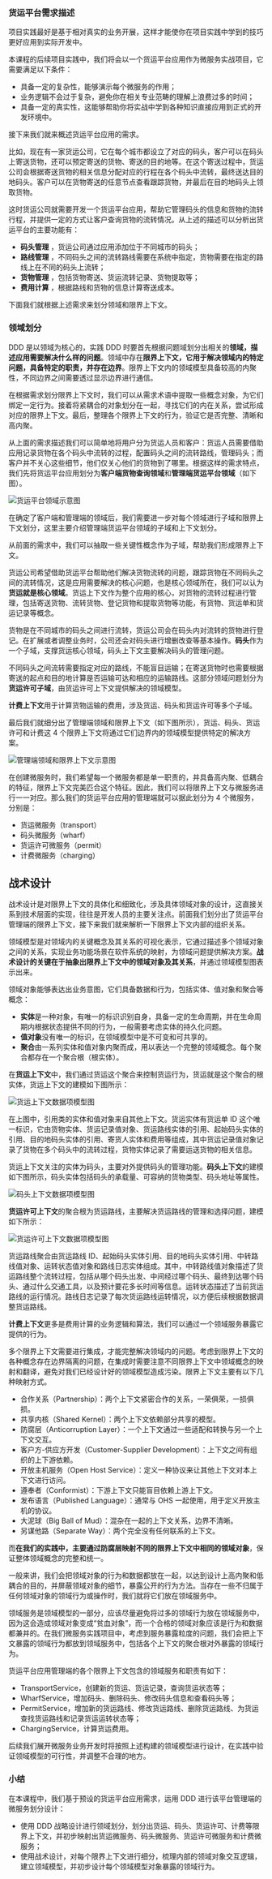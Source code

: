 ### 货运平台需求描述

项目实践最好是基于相对真实的业务开展，这样才能使你在项目实践中学到的技巧更好应用到实际开发中。

本课程的后续项目实践中，我们将会以一个货运平台应用作为微服务实战项目，它需要满足以下条件：

- 具备一定的复杂性，能够演示每个微服务的作用；
- 业务逻辑不会过于复杂，避免你在相关专业范畴的理解上浪费过多的时间；
- 具备一定的真实性，这能够帮助你将实战中学到各种知识直接应用到正式的开发环境中。

接下来我们就来概述货运平台应用的需求。

比如，现在有一家货运公司，它在每个城市都设立了对应的码头，客户可以在码头上寄送货物，还可以预定寄送的货物、寄送的目的地等。在这个寄送过程中，货运公司会根据寄送货物的相关信息分配对应的行程在各个码头中流转，最终送达目的地码头。客户可以在货物寄送的任意节点查看跟踪货物，并最后在目的地码头上领取货物。

这时货运公司就需要开发一个货运平台应用，帮助它管理码头的信息和货物的流转行程，并提供一定的方式让客户查询货物的流转情况。从上述的描述可以分析出货运平台的主要功能有：

- **码头管理** ，货运公司通过应用添加位于不同城市的码头；
- **路线管理** ，不同码头之间的流转路线需要在系统中指定，货物需要在指定的路线上在不同的码头上流转；
- **货物管理** ，包括货物寄送、货运流转记录、货物提取等；
- **费用计算** ，根据路线和货物的信息计算寄送成本。

下面我们就根据上述需求来划分领域和限界上下文。

### 领域划分

DDD 是以领域为核心的，实践 DDD 时要首先根据问题域划分出相关的**领域，描述应用需要解决什么样的问题**。领域中存在**限界上下文，它用于解决领域内的特定问题，具备特定的职责，并存在边界**。限界上下文内的领域模型具备较高的内聚性，不同边界之间需要透过显示边界进行通信。

在根据需求划分限界上下文时，我们可以从需求术语中提取一些概念对象，为它们绑定一定行为。接着将紧耦合的对象划分在一起，寻找它们的内在关系，尝试形成对应的限界上下文。最后，整理各个限界上下文的行为，验证它是否完整、清晰和高内聚。

从上面的需求描述我们可以简单地将用户分为货运人员和客户：货运人员需要借助应用记录货物在各个码头中流转的过程，配置码头之间的流转路线，管理码头；而客户并不关心这些细节，他们仅关心他们的货物到了哪里。根据这样的需求特点，我们先将货运平台应用划分为**客户端货物查询领域**和**管理端货运平台领域**（如下图）。

![货运平台领域示意图](../../../images/go/microservice/service-20.png)

在确定了客户端和管理端的领域后，我们需要进一步对每个领域进行子域和限界上下文划分，这里主要介绍管理端货运平台领域的子域和上下文划分。

从前面的需求中，我们可以抽取一些关键性概念作为子域，帮助我们形成限界上下文。

货运公司希望借助货运平台帮助他们解决货物流转的问题，跟踪货物在不同码头之间的流转情况，这是应用需要解决的核心问题，也是核心领域所在，我们可以认为**货运就是核心领域**。货运上下文作为整个应用的核心，对货物的流转过程进行管理，包括寄送货物、流转货物、登记货物和提取货物等功能，有货物、货运单和货运记录等概念。

货物是在不同城市的码头之间进行流转，货运公司会在码头内对流转的货物进行登记。在扩展或者调整业务时，公司还会对码头进行增删改查等基本操作。**码头**作为一个子域，支撑货运核心领域，码头上下文主要解决码头的管理问题。

不同码头之间流转需要指定对应的路线，不能盲目运输；在寄送货物时也需要根据寄送的起点和目的地计算是否运输可达和相应的运输路线。这部分领域问题划分为**货运许可子域**，由货运许可上下文提供解决的领域模型。

**计费上下文**用于计算货物运输的费用，涉及货运、码头和货运许可等多个子域。

最后我们就细分出了管理端领域和限界上下文（如下图所示），货运、码头、货运许可和计费这 4 个限界上下文将通过它们边界内的领域模型提供特定的解决方案。

![管理端领域和限界上下文示意图](../../../images/go/microservice/service-21.png)

在创建微服务时，我们希望每一个微服务都是单一职责的，并具备高内聚、低耦合的特征，限界上下文完美匹合这个特征。因此，我们可以将限界上下文与微服务进行一一对应。那么我们的货运平台应用的管理端就可以据此划分为 4 个微服务，分别是：

- 货运微服务（transport）
- 码头微服务（wharf）
- 货运许可微服务（permit）
- 计费微服务（charging）

## 战术设计

战术设计是对限界上下文的具体化和细致化，涉及具体领域对象的设计，这直接关系到技术层面的实现，往往是开发人员的主要关注点。前面我们划分出了货运平台管理端的限界上下文，接下来我们就来解析一下限界上下文内部的组织关系。

领域模型是对领域内的关键概念及其关系的可视化表示，它通过描述多个领域对象之间的关系，实现业务功能场景在软件系统的映射，为领域问题提供解决方案。**战术设计的关键在于抽象出限界上下文中的领域对象及其关系**，并通过领域模型图表示出来。

领域对象能够表达出业务意图，它们具备数据和行为，包括实体、值对象和聚合等概念：

- **实体**是一种对象，有唯一的标识识别自身，具备一定的生命周期，并在生命周期内根据状态提供不同的行为，一般需要考虑实体的持久化问题。
- **值对象**没有唯一的标识，在领域模型中是不可变和可共享的。
- **聚合**由一系列实体和值对象内聚而成，用以表达一个完整的领域概念。每个聚合都存在一个聚合根（根实体）。

在**货运上下文**中，我们通过货运这个聚合来控制货运行为，货运就是这个聚合的根实体，货运上下文的建模如下图所示：

![货运上下文数据项模型图](../../../images/go/microservice/service-22.png)

在上图中，引用类的实体和值对象来自其他上下文。货运实体有货运单 ID 这个唯一标识，它由货物实体、货运记录值对象、货运路线实体的引用、起始码头实体的引用、目的地码头实体的引用、寄货人实体和费用等组成，其中货运记录值对象记录了货物在多个码头中的流转过程，货物实体记录了需要运送货物的相关信息。

货运上下文关注的实体为码头，主要对外提供码头的管理功能。**码头上下文**的建模如下图所示，码头实体包括码头的承载量、可容纳的货物类型、码头地址等属性。

![码头上下文数据项模型图](../../../images/go/microservice/service-23.png)

**货运许可上下文**的聚合根为货运路线，主要解决货运路线的管理和选择问题，建模如下所示：

![货运许可上下文数据项模型图](../../../images/go/microservice/service-24.png)

货运路线聚合由货运路线 ID、起始码头实体引用、目的地码头实体引用、中转路线值对象、运转状态值对象和路线日志实体组成。其中，中转路线值对象描述了货运路线整个流转过程，包括从哪个码头出发、中间经过哪个码头、最终到达哪个码头、通过什么交通工具，以及预计要花多长时间等信息。运转状态描述了当前货运路线的运行情况。路线日志记录了每次货运路线运转情况，以方便后续根据数据调整货运路线。

**计费上下文**更多是费用计算的业务逻辑和算法，我们可以通过一个领域服务暴露它提供的行为。

多个限界上下文需要进行集成，才能完整解决领域内的问题。考虑到限界上下文的各种概念存在边界隔离的问题，在集成时需要注意不同限界上下文中领域概念的映射和翻译，避免对我们已经设计好的领域模型造成污染。限界上下文主要有以下几种映射方式。

- 合作关系（Partnership）：两个上下文紧密合作的关系，一荣俱荣，一损俱损。
- 共享内核（Shared Kernel）：两个上下文依赖部分共享的模型。
- 防腐层（Anticorruption Layer）：一个上下文通过一些适配和转换与另一个上下文交互。
- 客户方-供应方开发（Customer-Supplier Development）：上下文之间有组织的上下游依赖。
- 开放主机服务（Open Host Service）：定义一种协议来让其他上下文对本上下文进行访问。
- 遵奉者（Conformist）：下游上下文只能盲目依赖上游上下文。
- 发布语言（Published Language）：通常与 OHS 一起使用，用于定义开放主机的协议。
- 大泥球（Big Ball of Mud）：混杂在一起的上下文关系，边界不清晰。
- 另谋他路（Separate Way）：两个完全没有任何联系的上下文。

而**在我们的实践中，主要通过防腐层映射不同的限界上下文中相同的领域对象**，保证整体领域概念的完整和统一。

一般来讲，我们会把领域对象的行为和数据都放在一起，以达到设计上高内聚和低耦合的目的，并屏蔽领域对象的细节，暴露公开的行为方法。当存在一些不归属于任何领域对象的领域行为或操作时，我们就将它们放在领域服务中。

领域服务是领域模型的一部分，应该尽量避免将过多的领域行为放在领域服务中，因为这会造成领域对象变成“贫血对象”，而一个合格的领域对象应该是行为和数据都兼并的。在我们微服务实践项目中，考虑到服务暴露粒度的问题，我们会把上下文暴露的领域行为都放到领域服务中，包括各个上下文的聚合根对外暴露的领域行为。

货运平台应用管理端的各个限界上下文包含的领域服务和职责有如下：

- TransportService，创建新的货运、货运记录，查询货运状态等；
- WharfService，增加码头、删除码头、修改码头信息和查看码头等；
- PermitService，增加新的货运路线、修改货运路线、删除货运路线、为货运查找货运路线和记录货运运转状态等；
- ChargingService，计算货运费用。

后续我们展开微服务业务开发时将按照上述构建的领域模型进行设计，在实践中验证领域模型的可行性，并调整不合理的地方。

### 小结

在本课程中，我们基于预设的货运平台应用需求，运用 DDD 进行该平台管理端的微服务划分设计：

- 使用 DDD 战略设计进行领域划分，划分出货运、码头、货运许可、计费等限界上下文，并初步映射出货运微服务、码头微服务、货运许可微服务和计费微服务；
- 使用战术设计，对每个限界上下文进行细分，梳理内部的领域对象交互逻辑，建立领域模型，并初步设计每个领域模型对象暴露的领域行为。